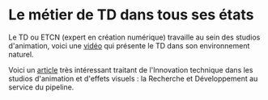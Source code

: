 # Le métier de TD dans tous ses états 

Le TD ou ETCN (expert en création numérique) travaille au sein des studios d'animation, voici une [vidéo](https://youtu.be/pucgL9I6Me4) qui présente le TD dans son environnement naturel.

Voici un [article](https://hal.archives-ouvertes.fr/hal-02133118) très intéressant traitant de l'Innovation technique dans les studios d'animation et d'effets visuels : la Recherche et Développement au service du pipeline.

